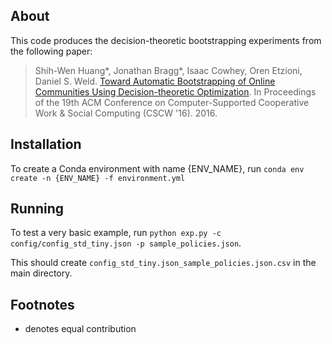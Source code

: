 ## About

This code produces the decision-theoretic bootstrapping experiments from the following paper:
> Shih-Wen Huang*, Jonathan Bragg*, Isaac Cowhey, Oren Etzioni, Daniel S. Weld. [Toward Automatic Bootstrapping of Online Communities Using Decision-theoretic Optimization](https://www.cs.washington.edu/ai/pubs/huang-cscw16.pdf). In Proceedings of the 19th ACM Conference on Computer-Supported Cooperative Work & Social Computing (CSCW '16). 2016.

## Installation

To create a Conda environment with name {ENV_NAME}, run
`conda env create -n {ENV_NAME} -f environment.yml`

## Running

To test a very basic example, run
`python exp.py -c config/config_std_tiny.json -p sample_policies.json`.

This should create `config_std_tiny.json_sample_policies.json.csv` in the main directory.

## Footnotes
* denotes equal contribution
